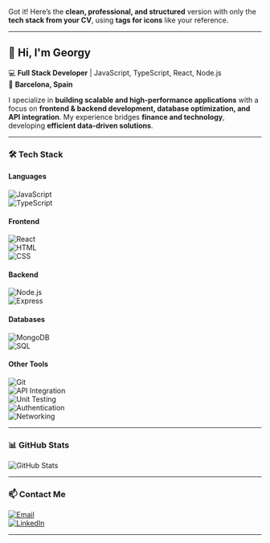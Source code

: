Got it! Here’s the **clean, professional, and structured** version with only the **tech stack from your CV**, using **tags for icons** like your reference.

---

## **👋 Hi, I'm Georgy**  
💻 **Full Stack Developer** | JavaScript, TypeScript, React, Node.js  
📍 **Barcelona, Spain**  

I specialize in **building scalable and high-performance applications** with a focus on **frontend & backend development, database optimization, and API integration**. My experience bridges **finance and technology**, developing **efficient data-driven solutions**.  

---

### **🛠 Tech Stack**  

#### **Languages**  
![JavaScript](https://img.shields.io/badge/JavaScript-F7DF1E?style=flat&logo=javascript&logoColor=black)  
![TypeScript](https://img.shields.io/badge/TypeScript-3178C6?style=flat&logo=typescript&logoColor=white)  

#### **Frontend**  
![React](https://img.shields.io/badge/React-61DAFB?style=flat&logo=react&logoColor=black)  
![HTML](https://img.shields.io/badge/HTML-E34F26?style=flat&logo=html5&logoColor=white)  
![CSS](https://img.shields.io/badge/CSS-1572B6?style=flat&logo=css3&logoColor=white)  

#### **Backend**  
![Node.js](https://img.shields.io/badge/Node.js-339933?style=flat&logo=node.js&logoColor=white)  
![Express](https://img.shields.io/badge/Express-000000?style=flat&logo=express&logoColor=white)  

#### **Databases**  
![MongoDB](https://img.shields.io/badge/MongoDB-47A248?style=flat&logo=mongodb&logoColor=white)  
![SQL](https://img.shields.io/badge/SQL-4479A1?style=flat&logo=postgresql&logoColor=white)  

#### **Other Tools**  
![Git](https://img.shields.io/badge/Git-F05032?style=flat&logo=git&logoColor=white)  
![API Integration](https://img.shields.io/badge/API-02569B?style=flat&logo=postman&logoColor=white)  
![Unit Testing](https://img.shields.io/badge/Testing-15A303?style=flat&logo=jest&logoColor=white)  
![Authentication](https://img.shields.io/badge/Auth-4285F4?style=flat&logo=auth0&logoColor=white)  
![Networking](https://img.shields.io/badge/Networking-005571?style=flat&logo=cisco&logoColor=white)  

---

### **📊 GitHub Stats**  
![GitHub Stats](https://github-readme-stats.vercel.app/api?username=georgeflow&show_icons=true&theme=dark)  

---

### **📫 Contact Me**  
[![Email](https://img.shields.io/badge/Email-D14836?style=flat&logo=gmail&logoColor=white)](mailto:ovsyannikovgeorgy@gmail.com)  
[![LinkedIn](https://img.shields.io/badge/LinkedIn-0077B5?style=flat&logo=linkedin&logoColor=white)](https://www.linkedin.com/in/your-profile)  

---
